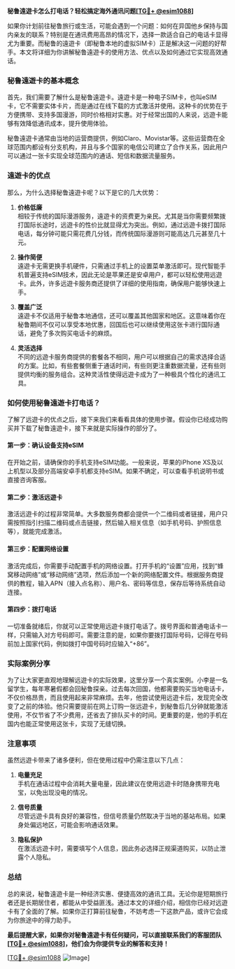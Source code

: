 **秘鲁遠遊卡怎么打电话？轻松搞定海外通讯问题[[TG💪+ @esim1088](https://t.me/s/esim1088)]**

如果你计划前往秘鲁旅行或生活，可能会遇到一个问题：如何在异国他乡保持与国内亲友的联系？特别是在通讯费用高昂的情况下，选择一款适合自己的电话卡显得尤为重要。而秘鲁的遠遊卡（即秘鲁本地的虚拟SIM卡）正是解决这一问题的好帮手。本文将详细为你讲解秘鲁遠遊卡的使用方法、优点以及如何通过它实现高效通话。

### 秘鲁遠遊卡的基本概念

首先，我们需要了解什么是秘鲁遠遊卡。遠遊卡是一种电子SIM卡，也叫eSIM卡，它不需要实体卡片，而是通过在线下载的方式激活并使用。这种卡的优势在于方便携带、支持多国漫游，同时价格相对实惠。对于经常出国的人来说，远遊卡能够有效降低通讯成本，提升使用体验。

秘鲁遠遊卡通常由当地的运营商提供，例如Claro、Movistar等。这些运营商在全球范围内都设有分支机构，并且与多个国家的电信公司建立了合作关系，因此用户可以通过一张卡实现全球范围内的通话、短信和数据流量服务。

### 遠遊卡的优点

那么，为什么选择秘鲁遠遊卡呢？以下是它的几大优势：

1. **价格低廉**  
   相较于传统的国际漫游服务，遠遊卡的资费更为亲民。尤其是当你需要频繁拨打国际长途时，远遊卡的性价比就显得尤为突出。例如，通过远遊卡拨打国际电话，每分钟可能只需花费几分钱，而传统国际漫游则可能高达几元甚至几十元。

2. **操作简便**  
   遠遊卡无需更换手机硬件，只需通过手机上的设置菜单激活即可。现代智能手机普遍支持eSIM技术，因此无论是苹果还是安卓用户，都可以轻松使用远遊卡。此外，许多远遊卡服务商还提供了详细的使用指南，确保用户能够快速上手。

3. **覆盖广泛**  
   遠遊卡不仅适用于秘鲁本地通信，还可以覆盖其他国家和地区。这意味着你在秘鲁期间不仅可以享受本地优惠，回国后也可以继续使用这张卡进行国际通话，避免了多次购买电话卡的麻烦。

4. **灵活选择**  
   不同的远遊卡服务商提供的套餐各不相同，用户可以根据自己的需求选择合适的方案。比如，有些套餐侧重于通话时间，有些则更注重数据流量，还有些则提供均衡的服务组合。这种灵活性使得远遊卡成为了一种极具个性化的通讯工具。

### 如何使用秘鲁遠遊卡打电话？

了解了远遊卡的优点之后，接下来我们来看看具体的使用步骤。假设你已经成功购买并下载了秘鲁遠遊卡，接下来就是实际操作的部分了。

#### 第一步：确认设备支持eSIM
在开始之前，请确保你的手机支持eSIM功能。一般来说，苹果的iPhone XS及以上机型以及部分高端安卓手机都支持eSIM。如果不确定，可以查看手机说明书或直接咨询客服。

#### 第二步：激活远遊卡
激活远遊卡的过程非常简单。大多数服务商都会提供一个二维码或者链接，用户只需按照指引扫描二维码或点击链接，然后输入相关信息（如手机号码、护照信息等），就能完成激活。

#### 第三步：配置网络设置
激活完成后，你需要手动配置手机的网络设置。打开手机的“设置”应用，找到“蜂窝移动网络”或“移动网络”选项，然后添加一个新的网络配置文件。根据服务商提供的教程，输入APN（接入点名称）、用户名、密码等信息，保存后等待系统自动连接。

#### 第四步：拨打电话
一切准备就绪后，你就可以正常使用远遊卡拨打电话了。拨号界面和普通电话卡一样，只需输入对方号码即可。需要注意的是，如果你要拨打国际号码，记得在号码前加上国家代码，例如拨打中国号码时应输入“+86”。

### 实际案例分享

为了让大家更直观地理解远遊卡的实际效果，这里分享一个真实案例。小李是一名留学生，每年寒暑假都会回秘鲁探亲。过去每次回国，他都需要购买当地电话卡，不仅价格昂贵，而且使用起来非常麻烦。去年，他尝试使用远遊卡后，发现完全改变了之前的体验。他只需要提前在网上订购一张远遊卡，到秘鲁后几分钟就能激活使用，不仅节省了不少费用，还省去了排队买卡的时间。更重要的是，他的手机在国内也能正常使用这张卡，实现了无缝切换。

### 注意事项

虽然远遊卡带来了诸多便利，但在使用过程中仍需注意以下几点：

1. **电量充足**  
   手机在通话过程中会消耗大量电量，因此建议在使用远遊卡时随身携带充电宝，以免出现没电的情况。

2. **信号质量**  
   尽管远遊卡具有良好的兼容性，但信号质量仍然取决于当地的基站布局。如果身处偏远地区，可能会影响通话效果。

3. **隐私保护**  
   在激活远遊卡时，需要填写个人信息，因此务必选择正规渠道购买，以防止泄露个人隐私。

### 总结

总的来说，秘鲁遠遊卡是一种经济实惠、便捷高效的通讯工具。无论你是短期旅行者还是长期居住者，都能从中受益匪浅。通过本文的详细介绍，相信你已经对远遊卡有了全面的了解。如果你正打算前往秘鲁，不妨考虑一下这款产品，或许它会成为你旅途中的得力助手。

**最后提醒大家，如果你对秘鲁遠遊卡有任何疑问，可以直接联系我们的客服团队[[TG💪+ @esim1088](https://t.me/s/esim1088)]，他们会为你提供专业的解答和支持！**

[[TG💪+ @esim1088](https://t.me/s/esim1088) ![Image](https://i.postimg.cc/4NQfJmqS/Snipaste-2025-05-13-00-14-12.png)]